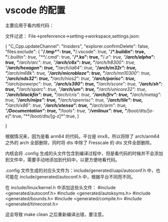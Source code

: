 # vscode 的配置

主要应用于看内核代码：

文件过滤：
	File->prefenrence->setting->workspace,settings.json:

{
    "C_Cpp.updateChannel": "Insiders",
    "explorer.confirmDelete": false,
    "files.exclude": {
        "**/.tmp*": true,
        "**/.vscode": true,
        "**/*.buildin": true,
        "**/*.builtin": true,
        "**/*.cmd": true,
        "**/*.ko": true,
        "**/*.o": true,
        "**/arch/alpha": true,
        "**/arch/arc": true,
        "**/arch/c6x": true,
        "**/arch/h8300": true,
        "**/arch/hexagon": true,
        "**/arch/ia64": true,
        "**/arch/m32r": true,
        "**/arch/m68k": true,
        "**/arch/microblaze": true,
        "**/arch/mn10300": true,
        "**/arch/nds32": true,
        "**/arch/nios2": true,
        "**/arch/parisc": true,
        "**/arch/powerpc": true,
        "**/arch/s390": true,
        "**/arch/score": true,
        "**/arch/sh": true,
        "**/arch/sparc": true,
        "**/arch/um": true,
        "**/arch/unicore32": true,
        "**/arch/blackfin": true,
        "**/arch/cris": true,
        "**/arch/frv": true,
        "**/arch/metag": true,
        "**/arch/mips": true,
        "**/arch/openrisc": true,
        "**/arch/tile": true,
        "**/arch/x86": true,
        "**/arch/xtensa": true,
        "**/arch/arm": true,
        "**/Documentation": true,
        "**/tools": true,
        "**/vmlinux": true,
        "**/boot/dts/[a-e]*":true,
        "**/boot/dts/[g-z]*":true,
    }
    
}

根据情况来，因为是看 arm64 的代码，平台是 imx8，所以将除了 arch/arm64 之外的 arch 全部删除，同时将 dts 中除了 Fresscale 的 dts 文件全部删除。  


内核会将 .config 生成的头文件包含到编译过程中，但是看代码的时候并不会添加到文件中，需要手动地添加到代码中，以更方便地看代码。  

.config 文件生成的对应头文件为：include/generated/uapi/autoconf.h 中，也可能在 include/generated/autoconf.h 中，根据平台不同而不同。  

在 include/linux/kernel.h 中添加这些头文件：
	#include <generated/autoconf.h>
	#include <generated/autoksyms.h>
	#include <generated/bounds.h>
	#include <generated/compile.h>
	#include <generated/timeconst.h>

这会导致 make clean 之后重新编译出错，要注意。 
